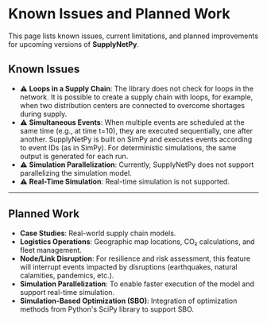 # Known Issues and Planned Work

This page lists known issues, current limitations, and planned improvements for upcoming versions of **SupplyNetPy**.


## Known Issues

- ⚠️ **Loops in a Supply Chain**: The library does not check for loops in the network. It is possible to create a supply chain with loops, for example, when two distribution centers are connected to overcome shortages during supply.  
- ⚠️ **Simultaneous Events**: When multiple events are scheduled at the same time (e.g., at time t=10), they are executed sequentially, one after another. SupplyNetPy is built on SimPy and executes events according to event IDs (as in SimPy). For deterministic simulations, the same output is generated for each run.  
- ⚠️ **Simulation Parallelization**: Currently, SupplyNetPy does not support parallelizing the simulation model.  
- ⚠️ **Real-Time Simulation**: Real-time simulation is not supported.  

---

## Planned Work

- **Case Studies**: Real-world supply chain models.
- **Logistics Operations**: Geographic map locations, CO₂ calculations, and fleet management.  
- **Node/Link Disruption**: For resilience and risk assessment, this feature will interrupt events impacted by disruptions (earthquakes, natural calamities, pandemics, etc.).  
- **Simulation Parallelization**: To enable faster execution of the model and support real-time simulation.  
- **Simulation-Based Optimization (SBO)**: Integration of optimization methods from Python's SciPy library to support SBO.  